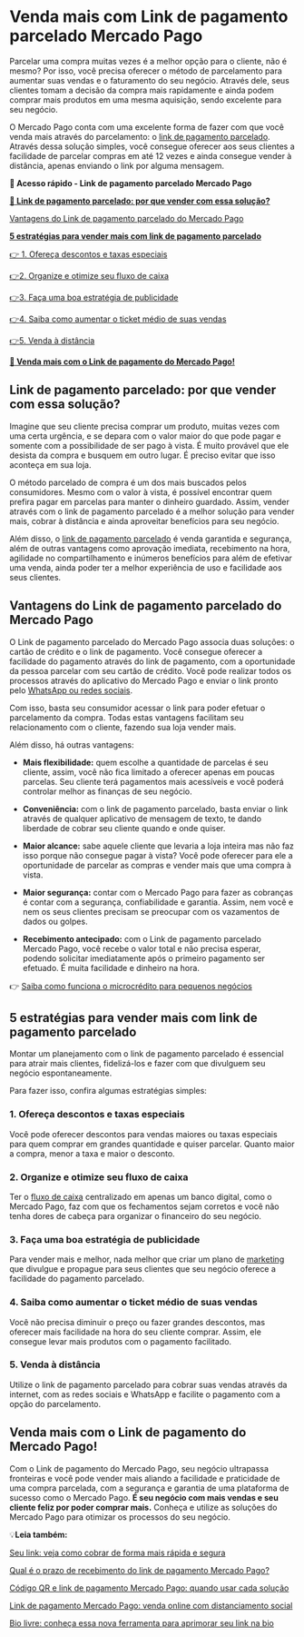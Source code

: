 # Venda mais com Link de pagamento parcelado Mercado Pago

Parcelar uma compra muitas vezes é a melhor opção para o cliente, não é mesmo? Por isso, você precisa oferecer o método de parcelamento para aumentar suas vendas e o faturamento do seu negócio. Através dele, seus clientes tomam a decisão da compra mais rapidamente e ainda podem comprar mais produtos em uma mesma aquisição, sendo excelente para seu negócio.

O Mercado Pago conta com uma excelente forma de fazer com que você venda mais através do parcelamento: o [link de pagamento parcelado](https://meubolso.mercadopago.com.br/link-de-pagamento-parcelado-mercado-pago). Através dessa solução simples, você consegue oferecer aos seus clientes a facilidade de parcelar compras em até 12 vezes e ainda consegue vender à distância, apenas enviando o link por alguma mensagem.

**💙 Acesso rápido - Link de pagamento parcelado Mercado Pago**

**[🤔 Link de pagamento parcelado: por que vender com essa solução?](#A)**

[Vantagens do Link de pagamento parcelado do Mercado Pago](#B)

**[5 estratégias para vender mais com link de pagamento parcelado](#C)**

[👉 1. Ofereça descontos e taxas especiais](#D)

[](#E)[👉](#D)[2. Organize e otimize seu fluxo de caixa](#E)

[](#F)[👉](#D)[3. Faça uma boa estratégia de publicidade](#F)

[](#G)[👉](#D)[4. Saiba como aumentar o ticket médio de suas vendas](#G)

[](#H)[👉](#D)[5. Venda à distância](#H)

**[💙 Venda mais com o Link de pagamento do Mercado Pago!](#I)**

[](#)
## Link de pagamento parcelado: por que vender com essa solução?

Imagine que seu cliente precisa comprar um produto, muitas vezes com uma certa urgência, e se depara com o valor maior do que pode pagar e somente com a possibilidade de ser pago à vista. É muito provável que ele desista da compra e busquem em outro lugar. É preciso evitar que isso aconteça em sua loja.

O método parcelado de compra é um dos mais buscados pelos consumidores. Mesmo com o valor à vista, é possível encontrar quem prefira pagar em parcelas para manter o dinheiro guardado. Assim, vender através com o link de pagamento parcelado é a melhor solução para vender mais, cobrar à distância e ainda aproveitar benefícios para seu negócio.

Além disso, o [link de pagamento parcelado](https://meubolso.mercadopago.com.br/como-utilizar-o-link-de-pagamento-parcelado) é venda garantida e segurança, além de outras vantagens como aprovação imediata, recebimento na hora, agilidade no compartilhamento e inúmeros benefícios para além de efetivar uma venda, ainda poder ter a melhor experiência de uso e facilidade aos seus clientes.

[](#)
## Vantagens do Link de pagamento parcelado do Mercado Pago

O Link de pagamento parcelado do Mercado Pago associa duas soluções: o cartão de crédito e o link de pagamento. Você consegue oferecer a facilidade do pagamento através do link de pagamento, com a oportunidade da pessoa parcelar com seu cartão de crédito. Você pode realizar todos os processos através do aplicativo do Mercado Pago e enviar o link pronto pelo [WhatsApp ou redes sociais](https://meubolso.mercadopago.com.br/venda-em-redes-sociais-como-transforma-las-em-pontos-de-venda).

Com isso, basta seu consumidor acessar o link para poder efetuar o parcelamento da compra. Todas estas vantagens facilitam seu relacionamento com o cliente, fazendo sua loja vender mais.

Além disso, há outras vantagens:

- **Mais flexibilidade:** quem escolhe a quantidade de parcelas é seu cliente, assim, você não fica limitado a oferecer apenas em poucas parcelas. Seu cliente terá pagamentos mais acessíveis e você poderá controlar melhor as finanças de seu negócio.

- **Conveniência:** com o link de pagamento parcelado, basta enviar o link através de qualquer aplicativo de mensagem de texto, te dando liberdade de cobrar seu cliente quando e onde quiser.

- **Maior alcance:** sabe aquele cliente que levaria a loja inteira mas não faz isso porque não consegue pagar à vista? Você pode oferecer para ele a oportunidade de parcelar as compras e vender mais que uma compra à vista.

- **Maior segurança:** contar com o Mercado Pago para fazer as cobranças é contar com a segurança, confiabilidade e garantia. Assim, nem você e nem os seus clientes precisam se preocupar com os vazamentos de dados ou golpes.

- **Recebimento antecipado:** com o Link de pagamento parcelado Mercado Pago, você recebe o valor total e não precisa esperar, podendo solicitar imediatamente após o primeiro pagamento ser efetuado. É muita facilidade e dinheiro na hora.

👉 [Saiba como funciona o microcrédito para pequenos negócios](https://meubolso.mercadopago.com.br/credito)

[](#)
## 5 estratégias para vender mais com link de pagamento parcelado

Montar um planejamento com o link de pagamento parcelado é essencial para atrair mais clientes, fidelizá-los e fazer com que divulguem seu negócio espontaneamente.

Para fazer isso, confira algumas estratégias simples:

[](#)
### 1. Ofereça descontos e taxas especiais

Você pode oferecer descontos para vendas maiores ou taxas especiais para quem comprar em grandes quantidade e quiser parcelar. Quanto maior a compra, menor a taxa e maior o desconto.

[](#)
### 2. Organize e otimize seu fluxo de caixa

Ter o [fluxo de caixa](https://meubolso.mercadopago.com.br/fluxo-de-caixa) centralizado em apenas um banco digital, como o Mercado Pago, faz com que os fechamentos sejam corretos e você não tenha dores de cabeça para organizar o financeiro do seu negócio.

[](#)
### 3. Faça uma boa estratégia de publicidade

Para vender mais e melhor, nada melhor que criar um plano de [marketing](https://meubolso.mercadopago.com.br/estrategias-de-marketing) que divulgue e propague para seus clientes que seu negócio oferece a facilidade do pagamento parcelado.

[](#)
### 4. Saiba como aumentar o ticket médio de suas vendas

Você não precisa diminuir o preço ou fazer grandes descontos, mas oferecer mais facilidade na hora do seu cliente comprar. Assim, ele consegue levar mais produtos com o pagamento facilitado.

[](#)
### 5. Venda à distância

Utilize o link de pagamento parcelado para cobrar suas vendas através da internet, com as redes sociais e WhatsApp e facilite o pagamento com a opção do parcelamento.

[](#)
## Venda mais com o Link de pagamento do Mercado Pago!

Com o Link de pagamento do Mercado Pago, seu negócio ultrapassa fronteiras e você pode vender mais aliando a facilidade e praticidade de uma compra parcelada, com a segurança e garantia de uma plataforma de sucesso como o Mercado Pago. **É seu negócio com mais vendas e seu cliente feliz por poder comprar mais.** Conheça e utilize as soluções do Mercado Pago para otimizar os processos do seu negócio.

💡**Leia também:**

[Seu link: veja como cobrar de forma mais rápida e segura](https://meubolso.mercadopago.com.br/seu-link)

[Qual é o prazo de recebimento do link de pagamento Mercado Pago?](https://meubolso.mercadopago.com.br/qual-e-o-prazo-de-recebimento-do-link-de-pagamento-mercado-pago)

[Código QR e link de pagamento Mercado Pago: quando usar cada solução](https://meubolso.mercadopago.com.br/codigo-qr-e-link-de-pagamento-mercado-pago-quando-usar-cada-solucao)

[Link de pagamento Mercado Pago: venda online com distanciamento social](https://meubolso.mercadopago.com.br/link-de-pagamento-continue-a-vender-em-tempos-de-distanciamento-social)

[Bio livre: conheça essa nova ferramenta para aprimorar seu link na bio](https://meubolso.mercadopago.com.br/otimize-seu-link-na-bio-com-bio-livre-mercado-pago)
